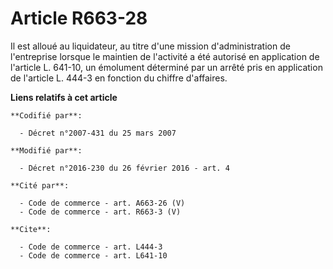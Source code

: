 # Article R663-28

Il est alloué au liquidateur, au titre d'une mission d'administration de l'entreprise lorsque le maintien de l'activité a été
autorisé en application de l'article L. 641-10, un émolument déterminé par un arrêté pris en application de l'article L.
444-3 en fonction du chiffre d'affaires.

**Liens relatifs à cet article**

	**Codifié par**:

	  - Décret n°2007-431 du 25 mars 2007

	**Modifié par**:

	  - Décret n°2016-230 du 26 février 2016 - art. 4

	**Cité par**:

	  - Code de commerce - art. A663-26 (V)
	  - Code de commerce - art. R663-3 (V)

	**Cite**:

	  - Code de commerce - art. L444-3
	  - Code de commerce - art. L641-10
